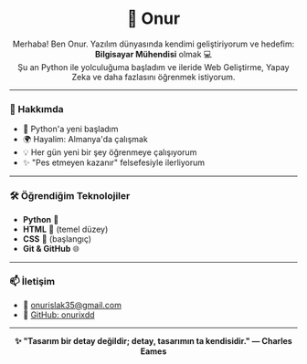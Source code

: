 <h1 align="center">🚀 Onur </h1>

<p align="center">
  Merhaba! Ben Onur. Yazılım dünyasında kendimi geliştiriyorum ve hedefim: <strong>Bilgisayar Mühendisi</strong> olmak 💻<br>
  Şu an Python ile yolculuğuma başladım ve ileride Web Geliştirme, Yapay Zeka ve daha fazlasını öğrenmek istiyorum.
</p>

---

### 📌 Hakkımda

- 🐍 Python'a yeni başladım
- 🌍 Hayalim: Almanya'da çalışmak
- 💡 Her gün yeni bir şey öğrenmeye çalışıyorum
- ✨ "Pes etmeyen kazanır" felsefesiyle ilerliyorum

---

### 🛠️ Öğrendiğim Teknolojiler

- **Python** 🐍
- **HTML** 🧱 (temel düzey)
- **CSS** 🎨 (başlangıç)
- **Git & GitHub** 🌐

---

### 📫 İletişim

- 📧 onurislak35@gmail.com  
- 💼 [GitHub: onurixdd](https://github.com/onurixdd)

---

<p align="center">
  <strong>✨ "Tasarım bir detay değildir; detay, tasarımın ta kendisidir."
— Charles Eames</strong>
</p>
